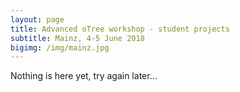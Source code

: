 ```yaml
---
layout: page
title: Advanced oTree workshop - student projects
subtitle: Mainz, 4-5 June 2018
bigimg: /img/mainz.jpg
---
```


Nothing is here yet, try again later...
